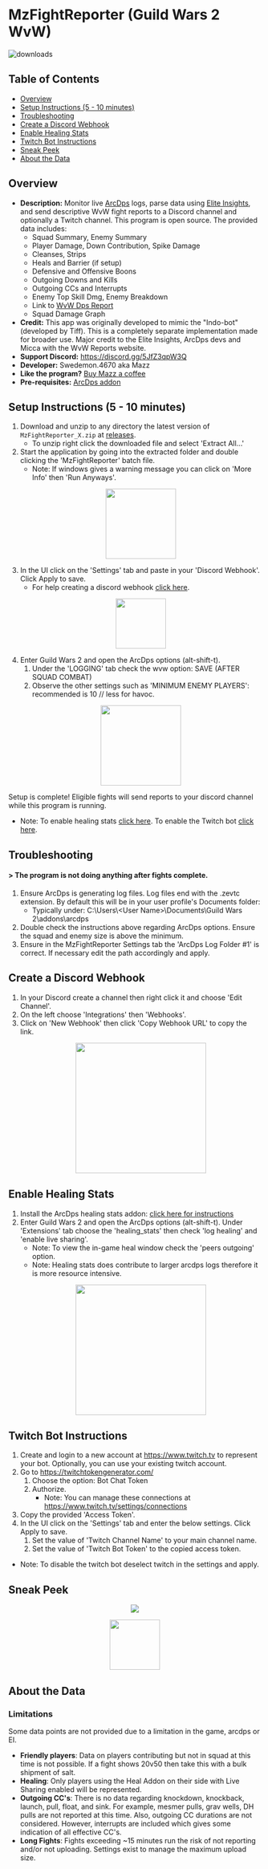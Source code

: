 # MzFightReporter (Guild Wars 2 WvW)
![downloads](https://img.shields.io/github/downloads/Swedemon/MzFightReporter/total)
## Table of Contents
- [Overview](#overview)
- [Setup Instructions (5 - 10 minutes)](#setup-instructions-5---10-minutes)
- [Troubleshooting](#troubleshooting)
- [Create a Discord Webhook](#create-a-discord-webhook)
- [Enable Healing Stats](#enable-healing-stats)
- [Twitch Bot Instructions](#twitch-bot-instructions)
- [Sneak Peek](#sneak-peek)
- [About the Data](#about-the-data)
## Overview
- **Description:** Monitor live [ArcDps](https://www.deltaconnected.com/arcdps/) logs, parse data using [Elite Insights](https://github.com/baaron4/GW2-Elite-Insights-Parser), and send descriptive WvW fight reports to a Discord channel and optionally a Twitch channel.  This program is open source. The provided data includes:
   - Squad Summary, Enemy Summary
   - Player Damage, Down Contribution, Spike Damage
   - Cleanses, Strips
   - Heals and Barrier (if setup)
   - Defensive and Offensive Boons
   - Outgoing Downs and Kills
   - Outgoing CCs and Interrupts
   - Enemy Top Skill Dmg, Enemy Breakdown
   - Link to [WvW Dps Report](https://dps.report/)
   - Squad Damage Graph
- **Credit:** This app was originally developed to mimic the "Indo-bot" (developed by Tiff).  This is a completely separate implementation made for broader use.  Major credit to the Elite Insights, ArcDps devs and Micca with the WvW Reports website.
- **Support Discord:** https://discord.gg/5JfZ3qpW3Q
- **Developer:** Swedemon.4670 aka Mazz
- **Like the program?**  [Buy Mazz a coffee](https://ko-fi.com/mzfightreporter)
- **Pre-requisites:** [ArcDps addon](https://www.deltaconnected.com/arcdps/)
## Setup Instructions (5 - 10 minutes)
1. Download and unzip to any directory the latest version of ```MzFightReporter_X.zip``` at [releases](https://github.com/Swedemon/MzFightReporter/releases).
   - To unzip right click the downloaded file and select 'Extract All...'
1. Start the application by going into the extracted folder and double clicking the 'MzFightReporter' batch file.
   - Note: If windows gives a warning message you can click on 'More Info' then 'Run Anyways'.
   <p align="center"><img height="140" src="https://i.imgur.com/JfOU4Vs.png"/></p>
1. In the UI click on the 'Settings' tab and paste in your 'Discord Webhook'.  Click Apply to save.
   - For help creating a discord webhook [click here](#create-a-discord-webhook).
   <p align="center"><img height="100" src="https://i.imgur.com/G91hC1P.png"/></p>
1. Enter Guild Wars 2 and open the ArcDps options (alt-shift-t).
   1. Under the 'LOGGING' tab check the wvw option: SAVE (AFTER SQUAD COMBAT)
   1. Observe the other settings such as 'MINIMUM ENEMY PLAYERS': recommended is 10 // less for havoc.
   <p align="center"><img height="160" src="https://i.imgur.com/y4sDiN1.png"/></p>
Setup is complete! Eligible fights will send reports to your discord channel while this program is running.
- Note: To enable healing stats [click here](#enable-healing-stats).  To enable the Twitch bot [click here](#twitch-bot-instructions).
## Troubleshooting
#### > The program is not doing anything after fights complete.
  1. Ensure ArcDps is generating log files.  Log files end with the .zevtc extension.  By default this will be in your user profile's Documents folder:
     - Typically under:  C:\Users\\<User Name\>\Documents\Guild Wars 2\addons\arcdps
  1. Double check the instructions above regarding ArcDps options.  Ensure the squad and enemy size is above the minimum.
  1. Ensure in the MzFightReporter Settings tab the 'ArcDps Log Folder #1' is correct.  If necessary edit the path accordingly and apply.
## Create a Discord Webhook
1. In your Discord create a channel then right click it and choose 'Edit Channel'.
1. On the left choose 'Integrations' then 'Webhooks'.
1. Click on 'New Webhook' then click 'Copy Webhook URL' to copy the link.
   <p align="center"><img height="260" src="https://i.imgur.com/1WKwOuz.png"/>
## Enable Healing Stats
1. Install the ArcDps healing stats addon:  [click here for instructions](https://github.com/Krappa322/arcdps_healing_stats#readme)
1. Enter Guild Wars 2 and open the ArcDps options (alt-shift-t).  Under 'Extensions' tab choose the 'healing_stats' then check 'log healing' and 'enable live sharing'.
   - Note: To view the in-game heal window check the 'peers outgoing' option.
   - Note: Healing stats does contribute to larger arcdps logs therefore it is more resource intensive.
   <p align="center"><img height="260" src="https://i.imgur.com/IK1L1JM.png"/></p>
## Twitch Bot Instructions
1. Create and login to a new account at https://www.twitch.tv to represent your bot.  Optionally, you can use your existing twitch account.
1. Go to https://twitchtokengenerator.com/
   1. Choose the option: Bot Chat Token
   1. Authorize.
      - Note: You can manage these connections at https://www.twitch.tv/settings/connections
1.  Copy the provided 'Access Token'.
1.  In the UI click on the 'Settings' tab and enter the below settings.  Click Apply to save.
      1. Set the value of 'Twitch Channel Name' to your main channel name.
      1. Set the value of 'Twitch Bot Token' to the copied access token.
- Note: To disable the twitch bot deselect twitch in the settings and apply.
## Sneak Peek
<p align="center"><img src="https://i.imgur.com/YYcfalC.png"/></p>
<p align="center"><img height="100" src="https://i.imgur.com/F9LDo1h.png"/></p>

## About the Data
### Limitations
Some data points are not provided due to a limitation in the game, arcdps or EI.
- **Friendly players**: Data on players contributing but not in squad at this time is not possible.  If a fight shows 20v50 then take this with a bulk shipment of salt.
- **Healing**:  Only players using the Heal Addon on their side with Live Sharing enabled will be represented.
- **Outgoing CC's**: There is no data regarding knockdown, knockback, launch, pull, float, and sink.  For example, mesmer pulls, grav wells, DH pulls are not reported at this time. Also, outgoing CC durations are not considered.  However, interrupts are included which gives some indication of all effective CC's.
- **Long Fights**: Fights exceeding ~15 minutes run the risk of not reporting and/or not uploading.  Settings exist to manage the maximum upload size.
